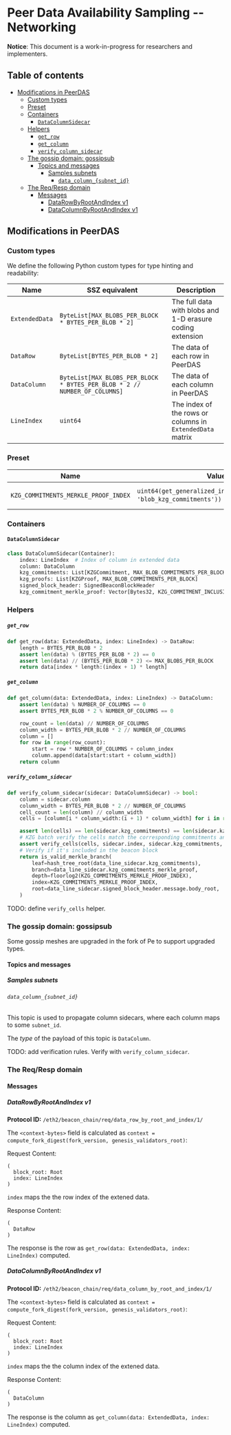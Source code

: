 # Peer Data Availability Sampling -- Networking

**Notice**: This document is a work-in-progress for researchers and implementers.

## Table of contents

<!-- TOC -->
<!-- START doctoc generated TOC please keep comment here to allow auto update -->
<!-- DON'T EDIT THIS SECTION, INSTEAD RE-RUN doctoc TO UPDATE -->

- [Modifications in PeerDAS](#modifications-in-peerdas)
  - [Custom types](#custom-types)
  - [Preset](#preset)
  - [Containers](#containers)
    - [`DataColumnSidecar`](#datacolumnsidecar)
  - [Helpers](#helpers)
      - [`get_row`](#get_row)
      - [`get_column`](#get_column)
      - [`verify_column_sidecar`](#verify_column_sidecar)
  - [The gossip domain: gossipsub](#the-gossip-domain-gossipsub)
    - [Topics and messages](#topics-and-messages)
      - [Samples subnets](#samples-subnets)
        - [`data_column_{subnet_id}`](#data_column_subnet_id)
  - [The Req/Resp domain](#the-reqresp-domain)
    - [Messages](#messages)
      - [DataRowByRootAndIndex v1](#datarowbyrootandindex-v1)
      - [DataColumnByRootAndIndex v1](#datacolumnbyrootandindex-v1)

<!-- END doctoc generated TOC please keep comment here to allow auto update -->
<!-- /TOC -->

## Modifications in PeerDAS

### Custom types

We define the following Python custom types for type hinting and readability:

| Name | SSZ equivalent | Description |
| - | - | - |
| `ExtendedData` | `ByteList[MAX_BLOBS_PER_BLOCK * BYTES_PER_BLOB * 2]` | The full data with blobs and 1-D erasure coding extension |
| `DataRow`   | `ByteList[BYTES_PER_BLOB * 2]` | The data of each row in PeerDAS |
| `DataColumn`   | `ByteList[MAX_BLOBS_PER_BLOCK * BYTES_PER_BLOB * 2 // NUMBER_OF_COLUMNS]` | The data of each column in PeerDAS |
| `LineIndex`   | `uint64` | The index of the rows or columns in `ExtendedData` matrix |

### Preset

| Name                                     | Value                             | Description                                                         |
|------------------------------------------|-----------------------------------|---------------------------------------------------------------------|
| `KZG_COMMITMENTS_MERKLE_PROOF_INDEX`   | `uint64(get_generalized_index(BeaconBlockBody, 'blob_kzg_commitments'))` (= 27) | <!-- predefined --> Merkle proof index for `blob_kzg_commitments` |

### Containers

#### `DataColumnSidecar`

```python
class DataColumnSidecar(Container):
    index: LineIndex  # Index of column in extended data
    column: DataColumn
    kzg_commitments: List[KZGCommitment, MAX_BLOB_COMMITMENTS_PER_BLOCK]
    kzg_proofs: List[KZGProof, MAX_BLOB_COMMITMENTS_PER_BLOCK]
    signed_block_header: SignedBeaconBlockHeader
    kzg_commitment_merkle_proof: Vector[Bytes32, KZG_COMMITMENT_INCLUSION_PROOF_DEPTH]
```


### Helpers

##### `get_row`

```python
def get_row(data: ExtendedData, index: LineIndex) -> DataRow:
    length = BYTES_PER_BLOB * 2
    assert len(data) % (BYTES_PER_BLOB * 2) == 0
    assert len(data) // (BYTES_PER_BLOB * 2) <= MAX_BLOBS_PER_BLOCK
    return data[index * length:(index + 1) * length]
```

##### `get_column`

```python
def get_column(data: ExtendedData, index: LineIndex) -> DataColumn:
    assert len(data) % NUMBER_OF_COLUMNS == 0
    assert BYTES_PER_BLOB * 2 % NUMBER_OF_COLUMNS == 0

    row_count = len(data) // NUMBER_OF_COLUMNS
    column_width = BYTES_PER_BLOB * 2 // NUMBER_OF_COLUMNS
    column = []
    for row in range(row_count):
        start = row * NUMBER_OF_COLUMNS + column_index
        column.append(data[start:start + column_width])
    return column
```

##### `verify_column_sidecar`

```python
def verify_column_sidecar(sidecar: DataColumnSidecar) -> bool:
    column = sidecar.column
    column_width = BYTES_PER_BLOB * 2 // NUMBER_OF_COLUMNS
    cell_count = len(column) // column_width
    cells = [column[i * column_width:(i + 1) * column_width] for i in range(cell_count)]

    assert len(cells) == len(sidecar.kzg_commitments) == len(sidecar.kzg_proofs)
    # KZG batch verify the cells match the corresponding commitments and proofs
    assert verify_cells(cells, sidecar.index, sidecar.kzg_commitments, sidecar.kzg_proofs)
    # Verify if it's included in the beacon block
    return is_valid_merkle_branch(
        leaf=hash_tree_root(data_line_sidecar.kzg_commitments),
        branch=data_line_sidecar.kzg_commitments_merkle_proof,
        depth=floorlog2(KZG_COMMITMENTS_MERKLE_PROOF_INDEX),
        index=KZG_COMMITMENTS_MERKLE_PROOF_INDEX,
        root=data_line_sidecar.signed_block_header.message.body_root,
    )
```

TODO: define `verify_cells` helper.

### The gossip domain: gossipsub

Some gossip meshes are upgraded in the fork of Pe to support upgraded types.

#### Topics and messages

##### Samples subnets

###### `data_column_{subnet_id}`

This topic is used to propagate column sidecars, where each column maps to some `subnet_id`.

The *type* of the payload of this topic is `DataColumn`.

TODO: add verification rules. Verify with `verify_column_sidecar`.

### The Req/Resp domain

#### Messages

##### DataRowByRootAndIndex v1

**Protocol ID:** `/eth2/beacon_chain/req/data_row_by_root_and_index/1/`

The `<context-bytes>` field is calculated as `context = compute_fork_digest(fork_version, genesis_validators_root)`:

Request Content:
```
(
  block_root: Root
  index: LineIndex
)
```

`index` maps the the row index of the extened data.

Response Content:
```
(
  DataRow
)
```

The response is the row as `get_row(data: ExtendedData, index: LineIndex)` computed.

##### DataColumnByRootAndIndex v1

**Protocol ID:** `/eth2/beacon_chain/req/data_column_by_root_and_index/1/`

The `<context-bytes>` field is calculated as `context = compute_fork_digest(fork_version, genesis_validators_root)`:

Request Content:
```
(
  block_root: Root
  index: LineIndex
)
```

`index` maps the the column index of the extened data.

Response Content:
```
(
  DataColumn
)
```

The response is the column as `get_column(data: ExtendedData, index: LineIndex)` computed.
